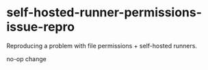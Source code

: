 # self-hosted-runner-permissions-issue-repro

Reproducing a problem with file permissions + self-hosted runners.

no-op change
